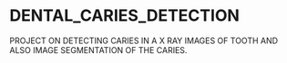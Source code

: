 # DENTAL_CARIES_DETECTION
PROJECT ON DETECTING CARIES IN A X RAY IMAGES OF TOOTH AND ALSO IMAGE SEGMENTATION OF THE CARIES.

